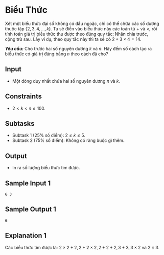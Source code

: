 # Biểu Thức

Xét một biểu thức đại số không có dấu ngoặc, chỉ có thể chứa các số dương thuộc tập $\{2, 3, 4, \dots, k\}$. Ta sẽ điền vào biểu thức này các toán tử $+$ và $\times,$ rồi tính toán giá trị biểu thức thu được theo đúng quy tắc: Nhân chia trước, cộng trừ sau. Lấy ví dụ, theo quy tắc này thì ta sẽ có $2 + 3 \times 4 = 14$.

***Yêu cầu:*** Cho trước hai số nguyên dương $k$ và $n$. Hãy đếm số cách tạo ra biểu thức có giá trị đúng bằng $n$ theo cách đã cho?

## Input

- Một dòng duy nhất chứa hai số nguyên dương $n$ và $k$.

## Constraints

- $2 < k < n \le 100$.

## Subtasks

- Subtask $1$ ($25\%$ số điểm): $2 \le k \le 5$.
- Subtask $2$ ($75\%$ số điểm): Không có ràng buộc gì thêm.

## Output

- In ra số lượng biểu thức tìm được.

## Sample Input 1

```
6 3
```

## Sample Output 1

```
6
```

## Explanation 1

Các biểu thức tìm được là: $2 \times 2 + 2, 2 + 2 \times 2, 2 + 2 + 2, 3 + 3, 3 \times 2$ và $2 \times 3$.

